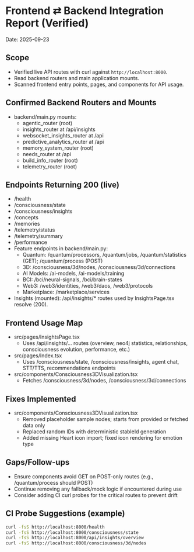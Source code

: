 # Frontend ⇄ Backend Integration Report (Verified)

Date: 2025-09-23

## Scope
- Verified live API routes with curl against `http://localhost:8000`.
- Read backend routers and main application mounts.
- Scanned frontend entry points, pages, and components for API usage.

## Confirmed Backend Routers and Mounts
- backend/main.py mounts:
  - agentic_router (root)
  - insights_router at /api/insights
  - websocket_insights_router at /api
  - predictive_analytics_router at /api
  - memory_system_router (root)
  - needs_router at /api
  - build_info_router (root)
  - telemetry_router (root)

## Endpoints Returning 200 (live)
- /health
- /consciousness/state
- /consciousness/insights
- /concepts
- /memories
- /telemetry/status
- /telemetry/summary
- /performance
- Feature endpoints in backend/main.py:
  - Quantum: /quantum/processors, /quantum/jobs, /quantum/statistics (GET); /quantum/process (POST)
  - 3D: /consciousness/3d/nodes, /consciousness/3d/connections
  - AI Models: /ai-models, /ai-models/training
  - BCI: /bci/neural-signals, /bci/brain-states
  - Web3: /web3/identities, /web3/daos, /web3/protocols
  - Marketplace: /marketplace/services
- Insights (mounted): /api/insights/* routes used by InsightsPage.tsx resolve (200).

## Frontend Usage Map
- src/pages/InsightsPage.tsx
  - Uses /api/insights/... routes (overview, neo4j statistics, relationships, consciousness evolution, performance, etc.)
- src/pages/Index.tsx
  - Uses /consciousness/state, /consciousness/insights, agent chat, STT/TTS, recommendations endpoints
- src/components/Consciousness3DVisualization.tsx
  - Fetches /consciousness/3d/nodes, /consciousness/3d/connections

## Fixes Implemented
- src/components/Consciousness3DVisualization.tsx
  - Removed placeholder sample nodes; starts from provided or fetched data only
  - Replaced random IDs with deterministic stableId generation
  - Added missing Heart icon import; fixed icon rendering for emotion type

## Gaps/Follow-ups
- Ensure components avoid GET on POST-only routes (e.g., /quantum/process should POST)
- Continue removing any fallback/mock logic if encountered during use
- Consider adding CI curl probes for the critical routes to prevent drift

## CI Probe Suggestions (example)
```bash
curl -fsS http://localhost:8000/health
curl -fsS http://localhost:8000/consciousness/state
curl -fsS http://localhost:8000/api/insights/overview
curl -fsS http://localhost:8000/consciousness/3d/nodes
```
